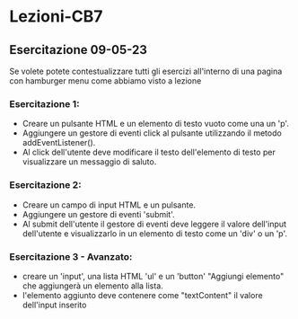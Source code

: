 # Lezioni-CB7

## Esercitazione 09-05-23

Se volete potete contestualizzare tutti gli esercizi all'interno di una pagina con hamburger menu come abbiamo visto a lezione

### Esercitazione 1:

- Creare un pulsante HTML e un elemento di testo vuoto come una un 'p'.
- Aggiungere un gestore di eventi click al pulsante utilizzando il metodo addEventListener().
- Al click dell'utente deve modificare il testo dell'elemento di testo per visualizzare un messaggio di saluto.

### Esercitazione 2:

- Creare un campo di input HTML e un pulsante.
- Aggiungere un gestore di eventi 'submit'.
- Al submit dell'utente il gestore di eventi deve leggere il valore dell'input dell'utente e visualizzarlo in un elemento di testo come un 'div' o un 'p'.

### Esercitazione 3 - Avanzato:

- creare un 'input', una lista HTML 'ul' e un 'button' "Aggiungi elemento" che aggiungerà un elemento alla lista.
- l'elemento aggiunto deve contenere come "textContent" il valore dell'input inserito

